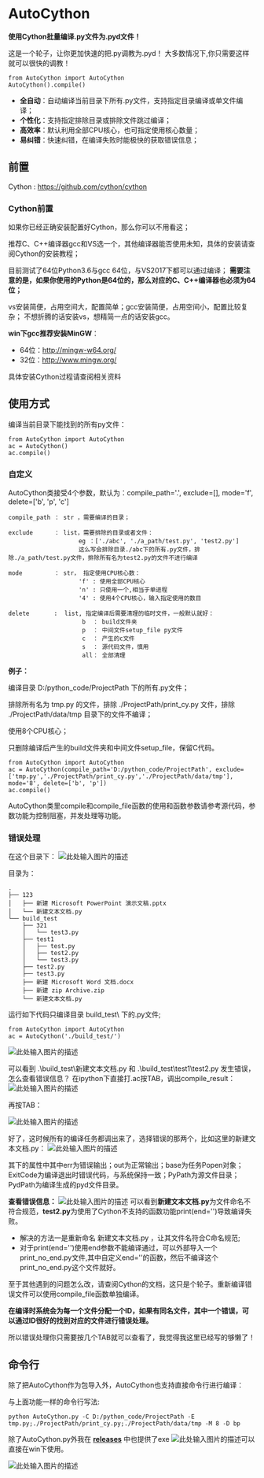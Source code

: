 AutoCython
==================

**使用Cython批量编译.py文件为.pyd文件！**

这是一个轮子，让你更加快速的把.py调教为.pyd！
大多数情况下,你只需要这样就可以很快的调教！

    from AutoCython import AutoCython
    AutoCython().compile()

* **全自动**：自动编译当前目录下所有.py文件，支持指定目录编译或单文件编译；
* **个性化**：支持指定排除目录或排除文件跳过编译；
* **高效率**：默认利用全部CPU核心，也可指定使用核心数量；
* **易纠错**：快速纠错，在编译失败时能极快的获取错误信息；

## 前置
Cython : https://github.com/cython/cython

### Cython前置
如果你已经正确安装配置好Cython，那么你可以不用看这；

推荐C、C++编译器gcc和VS选一个，其他编译器能否使用未知，具体的安装请查阅Cython的安装教程；

目前测试了64位Python3.6与gcc 64位，与VS2017下都可以通过编译；
**需要注意的是，如果你使用的Python是64位的，那么对应的C、C++编译器也必须为64位；**

vs安装简便，占用空间大，配置简单；gcc安装简便，占用空间小，配置比较复杂；
不想折腾的话安装vs，想精简一点的话安装gcc。

**win下gcc推荐安装MinGW**：
* 64位：http://mingw-w64.org/
* 32位：http://www.mingw.org/

具体安装Cython过程请查阅相关资料

## 使用方式
编译当前目录下能找到的所有py文件：

    from AutoCython import AutoCython
    ac = AutoCython()
    ac.compile()
### 自定义
AutoCython类接受4个参数，默认为：compile_path='.', exclude=[], mode='f', delete=['b', 'p', 'c']

    compile_path ： str ，需要编译的目录；

    exclude      ： list，需要排除的目录或者文件：
                        eg ：['./abc', './a_path/test.py', 'test2.py']
                        这么写会排除目录./abc下的所有.py文件，排除./a_path/test.py文件，排除所有名为test2.py的文件不进行编译

    mode         ： str， 指定使用CPU核心数：
                        'f' : 使用全部CPU核心
                        'n' : 只使用一个,相当于单进程
                        '4' : 使用4个CPU核心，输入指定使用的数目

    delete       :  list, 指定编译后需要清理的临时文件，一般默认就好：
                         b  ： build文件夹
                         p  ： 中间文件setup_file py文件
                         c  ： 产生的c文件
                         s  ： 源代码文件，慎用
                         all： 全部清理

**例子：**

编译目录 D:/python_code/ProjectPath 下的所有.py文件；

排除所有名为 tmp.py 的文件，排除 ./ProjectPath/print_cy.py 文件，排除 ./ProjectPath/data/tmp 目录下的文件不编译；

使用8个CPU核心；

只删除编译后产生的build文件夹和中间文件setup_file，保留C代码。

    from AutoCython import AutoCython
    ac = AutoCython(compile_path='D:/python_code/ProjectPath', exclude=['tmp.py','./ProjectPath/print_cy.py','./ProjectPath/data/tmp'], mode='8', delete=['b', 'p'])
    ac.compile()

AutoCython类里compile和compile_file函数的使用和函数参数请参考源代码，参数功能为控制阻塞，并发处理等功能。

### 错误处理
在这个目录下：
![此处输入图片的描述][1]

目录为：

    .
    ├── 123
    │   ├── 新建 Microsoft PowerPoint 演示文稿.pptx
    │   └── 新建文本文档.py
    └── build_test
        ├── 321
        │   └── test3.py
        ├── test1
        │   ├── test.py
        │   ├── test2.py
        │   └── test3.py
        ├── test2.py
        ├── test3.py
        ├── 新建 Microsoft Word 文档.docx
        ├── 新建 zip Archive.zip
        └── 新建文本文档.py


运行如下代码只编译目录 build_test\ 下的.py文件;

    from AutoCython import AutoCython
    ac = AutoCython('./build_test/')

![此处输入图片的描述][2]

可以看到 .\build_test\新建文本文档.py 和 .\build_test\test1\test2.py 发生错误，怎么查看错误信息？
在ipython下直接打.ac按TAB，调出compile_result：
![此处输入图片的描述][3]

再按TAB：

![此处输入图片的描述][4]

好了，这时候所有的编译任务都调出来了，选择错误的那两个，比如这里的新建文本文档.py：
![此处输入图片的描述][5]

其下的属性中其中err为错误输出；out为正常输出；base为任务Popen对象；ExitCode为编译退出时错误代码，与系统保持一致；PyPath为源文件目录；PydPath为编译生成的pyd文件目录。


**查看错误信息：**
![此处输入图片的描述][6]
可以看到**新建文本文档.py**为文件命名不符合规范，**test2.py**为使用了Cython不支持的函数功能print(end='')导致编译失败。

 - 解决的方法一是重新命名 新建文本文档.py ，让其文件名符合C命名规范;
 - 对于print(end='')使用end参数不能编译通过，可以外部导入一个print_no_end.py文件,其中自定义end=''的函数，然后不编译这个print_no_end.py这个文件就好。

至于其他遇到的问题怎么改，请查阅Cython的文档，这只是个轮子。重新编译错误文件可以使用compile_file函数单独编译。

**在编译时系统会为每一个文件分配一个ID，如果有同名文件，其中一个错误，可以通过ID很好的找到对应的文件进行错误处理。**

所以错误处理你只需要按几个TAB就可以查看了，我觉得我这里已经写的够懒了！


## 命令行
除了把AutoCython作为包导入外，AutoCython也支持直接命令行进行编译：

与上面功能一样的命令行写法:

    python AutoCython.py -C D:/python_code/ProjectPath -E tmp.py;./ProjectPath/print_cy.py;./ProjectPath/data/tmp -M 8 -D bp

除了AutoCython.py外我在 **[releases][7]** 中也提供了exe ![此处输入图片的描述][8]可以直接在win下使用。

![此处输入图片的描述][9]


  [1]: https://ws4.sinaimg.cn/large/8253c4ddly1fzgmw57xpuj21740prkjl.jpg
  [2]: https://ws3.sinaimg.cn/large/8253c4ddly1fzgmyy53cuj21740prkjl.jpg
  [3]: https://ws3.sinaimg.cn/large/8253c4ddly1fzgn5gh4wqj20k60200t5
  [4]: https://ws3.sinaimg.cn/large/8253c4ddly1fzgn5gvvt5j20h1028wev
  [5]: https://ws3.sinaimg.cn/large/8253c4ddly1fzgn5h9jihj20en02aq38
  [6]: https://ws2.sinaimg.cn/large/8253c4ddly1fzgnbzactvj21740prnpd.jpg
  [7]: https://github.com/EVA-JianJun/AutoCython/releases
  [8]: https://ws1.sinaimg.cn/large/8253c4ddly1fzhe1p3xrij203n03mq30.jpg
  [9]: https://ws2.sinaimg.cn/large/8253c4ddly1fzhe4nnwwgj21740pr7wh.jpg